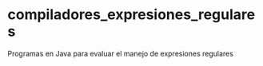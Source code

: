 # compiladores_expresiones_regulares
Programas en Java para evaluar el manejo de expresiones regulares
